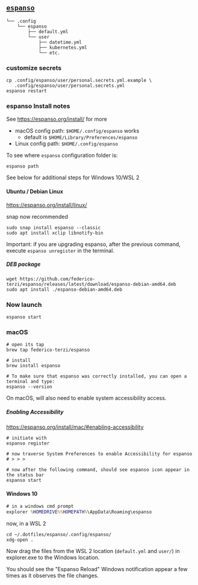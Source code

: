 [`espanso`](https://espanso.org/)
---------------------------------

```
└── .config
    └── espanso
        ├── default.yml
        └── user
            ├── datetime.yml
            ├── kubernetes.yml
            └── etc.
```

### customize secrets

```shell
cp .config/espanso/user/personal.secrets.yml.example \
   .config/espanso/user/personal.secrets.yml
espanso restart
```

### espanso Install notes

See https://espanso.org/install/ for more

-	macOS config path: `$HOME/.config/espanso` works
	-	default is `$HOME/Library/Preferences/espanso`
-	Linux config path: `$HOME/.config/espanso`

To see where `espanso` configuration folder is:

```
espanso path
```

See below for additional steps for Windows 10/WSL 2

#### Ubuntu / Debian Linux

https://espanso.org/install/linux/

snap now recommended

```shell
sudo snap install espanso --classic
sudo apt install xclip libnotify-bin
```

Important: if you are upgrading espanso, after the previous command, execute `espanso unregister` in the terminal.

##### DEB package

```shell
wget https://github.com/federico-terzi/espanso/releases/latest/download/espanso-debian-amd64.deb
sudo apt install ./espanso-debian-amd64.deb
```

### Now launch

```shell
espanso start
```

### macOS

```shell
# open its tap
brew tap federico-terzi/espanso

# install
brew install espanso

# To make sure that espanso was correctly installed, you can open a terminal and type:
espanso --version
```

On macOS, will also need to enable system accessibility access.

##### Enabling Accessibility

https://espanso.org/install/mac/#enabling-accessibility

```shell
# initiate with
espanso register

# now traverse System Preferences to enable Accessibility for espanso
# > > >

# now after the following command, should see espanso icon appear in the status bar
espanso start
```

#### Windows 10

```bat
# in a windows cmd prompt
explorer %HOMEDRIVE%%HOMEPATH%\AppData\Roaming\espanso
```

now, in a WSL 2

```shell
cd ~/.dotfiles/espanso/.config/espanso/
xdg-open .
```

Now drag the files from the WSL 2 location (`default.yml` and `user/`) in explorer.exe to the Windows location.

You should see the "Espanso Reload" Windows notification appear a few times as it observes the file changes.
